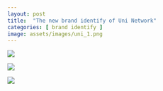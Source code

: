 ```yaml
---
layout: post
title:  "The new brand identify of Uni Network"
categories: [ brand identify ]
image: assets/images/uni_1.png
---
```

![](/assets/images/uni_2.png)

![](/assets/images/uni_3.png)

![](/assets/images/uni_4.png)
